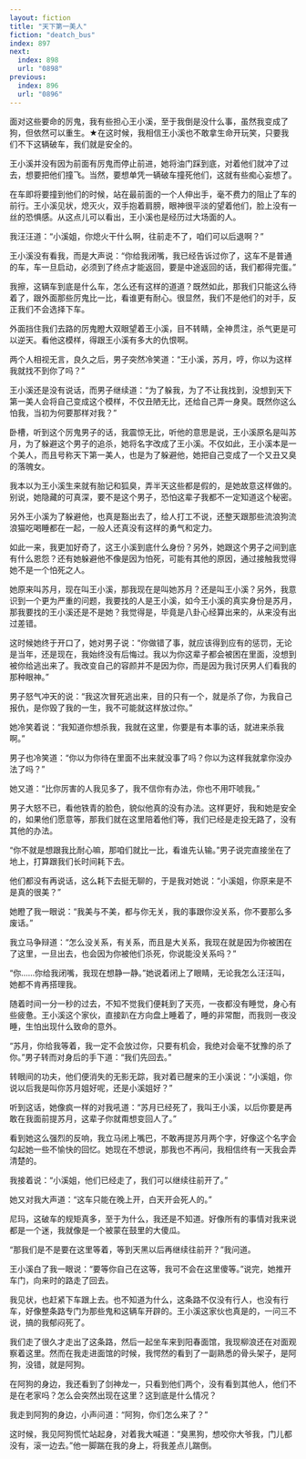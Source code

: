 ```yaml
---
layout: fiction
title: "天下第一美人"
fiction: "deatch_bus"
index: 897
next:
  index: 898
  url: "0898"
previous:
  index: 896
  url: "0896"
---
```

面对这些要命的厉鬼，我有些担心王小溪，至于我倒是没什么事，虽然我变成了狗，但依然可以重生。★在这时候，我相信王小溪也不敢拿生命开玩笑，只要我们不下这辆破车，我们就是安全的。

王小溪并没有因为前面有厉鬼而停止前进，她将油门踩到底，对着他们就冲了过去，想要把他们撞飞。当然，要想单凭一辆破车撞死他们，这就有些痴心妄想了。

在车即将要撞到他们的时候，站在最前面的一个人伸出手，毫不费力的阻止了车的前行。王小溪见状，熄灭火，双手抱着肩膀，眼神很平淡的望着他们，脸上没有一丝的恐惧感。从这点儿可以看出，王小溪也是经历过大场面的人。

我汪汪道：“小溪姐，你熄火干什么啊，往前走不了，咱们可以后退啊？”

王小溪没有看我，而是大声说：“你给我闭嘴，我已经告诉过你了，这车不是普通的车，车一旦启动，必须到了终点才能返回，要是中途返回的话，我们都得完蛋。”

我擦，这辆车到底是什么车，怎么还有这样的道道？既然如此，那我们只能这么待着了，跟外面那些厉鬼比一比，看谁更有耐心。很显然，我们不是他们的对手，反正我们不会选择下车。

外面挡住我们去路的厉鬼瞪大双眼望着王小溪，目不转睛，全神贯注，杀气更是可以逆天。看他这模样，得跟王小溪有多大的仇恨啊。

两个人相视无言，良久之后，男子突然冷笑道：“王小溪，苏月，哼，你以为这样我就找不到你了吗？”

王小溪还是没有说话，而男子继续道：“为了躲我，为了不让我找到，没想到天下第一美人会将自己变成这个模样，不仅丑陋无比，还给自己弄一身臭。既然你这么怕我，当初为何要那样对我？”

卧槽，听到这个厉鬼男子的话，我震惊无比，听他的意思是说，王小溪原名是叫苏月，为了躲避这个男子的追杀，她将名字改成了王小溪。不仅如此，王小溪本是一个美人，而且号称天下第一美人，也是为了躲避他，她把自己变成了一个又丑又臭的落魄女。

我本以为王小溪生来就有胎记和狐臭，弄半天这些都是假的，是她故意这样做的。别说，她隐藏的可真深，要不是这个男子，恐怕这辈子我都不一定知道这个秘密。

另外王小溪为了躲避他，也真是豁出去了，给人打工不说，还整天跟那些流浪狗流浪猫吃喝睡都在一起，一般人还真没有这样的勇气和定力。

如此一来，我更加好奇了，这王小溪到底什么身份？另外，她跟这个男子之间到底有什么恩怨？还有她躲避他不像是因为怕死，可能有其他的原因，通过接触我觉得她不是一个怕死之人。

她原来叫苏月，现在叫王小溪，那我现在是叫她苏月？还是叫王小溪？另外，我意识到一个更为严重的问题，我要找的人是王小溪，如今王小溪的真实身份是苏月，那我要找的王小溪还是不是她？我觉得是，毕竟是八卦心经算出来的，从来没有出过差错。

这时候她终于开口了，她对男子说：“你做错了事，就应该得到应有的惩罚，无论是当年，还是现在，我始终没有后悔过。我以为你这辈子都会被困在里面，没想到被你给逃出来了。我改变自己的容颜并不是因为你，而是因为我讨厌男人们看我的那种眼神。”

男子怒气冲天的说：“我这次冒死逃出来，目的只有一个，就是杀了你，为我自己报仇，是你毁了我的一生，我不可能就这样放过你。”

她冷笑着说：“我知道你想杀我，我就在这里，你要是有本事的话，就进来杀我啊。”

男子也冷笑道：“你以为你待在里面不出来就没事了吗？你以为这样我就拿你没办法了吗？”

她又道：“比你厉害的人我见多了，我不信你有办法，你也不用吓唬我。”

男子大怒不已，看他铁青的脸色，貌似他真的没有办法。这样更好，我和她是安全的，如果他们愿意等，那我们就在这里陪着他们等，我们已经是走投无路了，没有其他的办法。

“你不就是想跟我比耐心嘛，那咱们就比一比，看谁先认输。”男子说完直接坐在了地上，打算跟我们长时间耗下去。

他们都没有再说话，这么耗下去挺无聊的，于是我对她说：“小溪姐，你原来是不是真的很美？”

她瞪了我一眼说：“我美与不美，都与你无关，我的事跟你没关系，你不要那么多废话。”

我立马争辩道：“怎么没关系，有关系，而且是大关系，我现在就是因为你被困在了这里，一旦出去，也会因为你被他们杀死，你说能没关系吗？”

“你……你给我闭嘴，我现在想静一静。”她说着闭上了眼睛，无论我怎么汪汪叫，她都不肯再搭理我。

随着时间一分一秒的过去，不知不觉我们便耗到了天亮，一夜都没有睡觉，身心有些疲惫。王小溪这个家伙，直接趴在方向盘上睡着了，睡的非常酣，而我则一夜没睡，生怕出现什么致命的意外。

“苏月，你给我等着，我一定不会放过你，只要有机会，我绝对会毫不犹豫的杀了你。”男子转而对身后的手下道：“我们先回去。”

转眼间的功夫，他们便消失的无影无踪，我对着已醒来的王小溪说：“小溪姐，你说以后我是叫你苏月姐好呢，还是小溪姐好？”

听到这话，她像疯一样的对我吼道：“苏月已经死了，我叫王小溪，以后你要是再敢在我面前提苏月，这辈子你就甭想变回人了。”

看到她这么强烈的反响，我立马闭上嘴巴，不敢再提苏月两个字，好像这个名字会勾起她一些不愉快的回忆。她现在不想说，那我也不再问，我相信终有一天我会弄清楚的。

我接着说：“小溪姐，他们已经走了，我们可以继续往前开了。”

她又对我大声道：“这车只能在晚上开，白天开会死人的。”

尼玛，这破车的规矩真多，至于为什么，我还是不知道。好像所有的事情对我来说都是一个迷，我就像是一个被蒙在鼓里的大傻瓜。

“那我们是不是要在这里等着，等到天黑以后再继续往前开？”我问道。

王小溪白了我一眼说：“要等你自己在这等，我可不会在这里傻等。”说完，她推开车门，向来时的路走了回去。

我见状，也赶紧下车跟上去。也不知道为什么，这条路不仅没有行人，也没有行车，好像整条路专门为那些鬼和这辆车开辟的。王小溪这家伙也真是的，一问三不说，搞的我郁闷死了。

我们走了很久才走出了这条路，然后一起坐车来到阳春面馆，我现柳浪还在对面观察着这里。然而在我走进面馆的时候，我愕然的看到了一副熟悉的骨头架子，是阿狗，没错，就是阿狗。

在阿狗的身边，我还看到了剑神龙一，只看到他们两个，没有看到其他人，他们不是在老家吗？怎么会突然出现在这里？这到底是什么情况？

我走到阿狗的身边，小声问道：“阿狗，你们怎么来了？”

这时候，我见阿狗慌忙站起身，对着我大喊道：“臭黑狗，想咬你大爷我，门儿都没有，滚一边去。”他一脚踹在我的身上，将我差点儿踹倒。